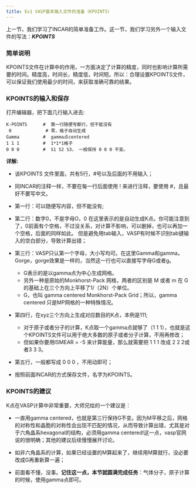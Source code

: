 ```yaml
---
title: Ex1 VASP基本输入文件的准备（KPOINTS）
---
```




上一节，我们学习了INCAR的简单准备工作。这一节，我们学习另外一个输入文件的写法：***KPOINTS***



### 简单说明

KPOINTS文件在计算中的作用，一方面决定了计算的精度，同时也影响计算所需要的时间。精度高，时间长，精度低，时间短。所以：合理设置KPOINTS文件，可以保证我们使用最少的时间，来获取准确可靠的结果。



### KPOINTS的输入和保存

打开编辑器，把下面几行输入进去: 



```
K-POINTS      #  第一行随便写都行，但不能没有
 0             # 零，格子自动生成
Gamma         #  gamma点centered 
1 1 1         #  1*1*1格子
0 0 0         #  S1 S2 S3， 一般保持 0 0 0 不变。
```



**详解:**

* 该KPOINTS 文件里面，共有5行，#号以及后面的不用输入；

* 同INCAR的注释一样，不要在每一行后面使用 ! 来进行注释，要使用 #，且最好不要写中文。 

* 第一行：可以随便写内容，但不能没有;

* 第二行：数字0，不是字母O，0 在这里表示的是自动生成K点。你可能注意到了，0前面有个空格，不过没关系，对计算不影响，可以删掉，也可以再加一个空格，后面的同样如此。 但是避免用tab输入，VASP有时候不识别tab键输入的空白部分，导致计算出错；

* 第三行：VASP只认第一个字母，大小写均可。在这里Gamma和gamma，Gorge，gorge效果是一样的，当然这一行也可以直接写字母G或者g。

  * G表示的是以gamma点为中心生成网格。
  * 另外一种是原始的Monkhorst-Pack 网格，两者的区别是 M 或者 m 在 G的基础上在三个方向上平移了1/（2N）个单位。
  * G，也叫 gamma centered Monkhorst-Pack Grid；所以，gamma centered 只是MP网格的一种特殊情况。

* 第四行，在xyz三个方向上生成对应数目的K点，本例是111;

  * 对于原子或者分子的计算，K点取一个gamma点就够了（1 1 1），也就是这个KPOINTS文件可以用于绝大多数的原子或者分子计算，不用再修改；
  * 但如果你要用ISMEAR = -5 来计算能量，那么就需要把 1 1 1 改成 2 2 2或者3 3 3。

* 第五行，一般都写成 0 0 0 ，不用动即可；

* 按照前面INCAR的方式保存文件，名字为KPOINTS。


### KPOINTS的建议

K点在VASP计算中非常重要，大师兄给的一个建议是：

* 一直用gamma centered，也就是第三行保持G不变。因为M平移之后，网格的对称性和晶胞的对称性会出现不匹配的情况，从而导致计算出错，尤其是对于六角晶系hexagonal的结构，必须用gamma centered!这一点，vasp官网说的很明确；其他的建议后续慢慢展开讨论。

* 如非六角晶系的计算，如果已经设置的M算起来了，继续用M算就行，没必要改成G再重新算一遍；
* 前面看不懂，没事。**记住这一点，本节就圆满完成任务**：气体分子，原子计算的时候，使用gamma点即可。